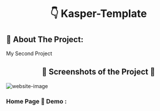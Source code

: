 <h1 align="center"> 👇 Kasper-Template</h1>

<h2>📄 About The Project:</h2>
<p>My Second Project</p>
<h2 align="center">📸 Screenshots of the Project 📸</h2>
<img src="https://i.imgur.com/Dd7DXmW.png" alt="website-image">

<h3> Home Page 🏡 Demo :</h3>
<!-- <div align="center">🎁 <a href="https://ahmedmido77.github.io/Kasper-Template/"> To See Full Website 👉 Kasper-Template</a></div>
<p align="right">Special Thanks To @OsamaElzero</p> -->
